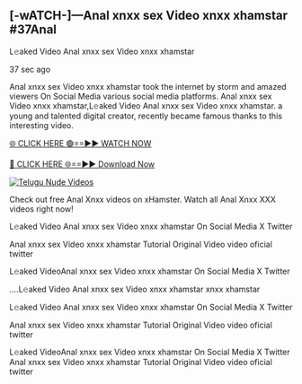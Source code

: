 ## [-wATCH-]—Anal xnxx sex Video xnxx xhamstar #37Anal

L𝚎aked Video Anal xnxx sex Video xnxx xhamstar

37 sec ago 

Anal xnxx sex Video xnxx xhamstar took the internet by storm and amazed viewers On Social Media various social media platforms. Anal xnxx sex Video xnxx xhamstar,L𝚎aked Video Anal xnxx sex Video xnxx xhamstar. a young and talented digital creator, recently became famous thanks to this interesting video.

[🌐 CLICK HERE 🟢==►► WATCH NOW](https://russelviperAnal.blogspot.com/p/valo-video.html)

[🔴 CLICK HERE 🌐==►► Download Now](https://russelviperAnal.blogspot.com/p/valo-video.html)

[![Telugu Nude Videos](https://i.imgur.com/dJHk4Zq.gif)](https://russelviperAnal.blogspot.com/p/valo-video.html)

Check out free Anal Xnxx videos on xHamster. Watch all Anal Xnxx XXX videos right now!

L𝚎aked Video Anal xnxx sex Video xnxx xhamstar On Social Media X Twitter

Anal xnxx sex Video xnxx xhamstar Tutorial Original Video video oficial twitter

L𝚎aked VideoAnal xnxx sex Video xnxx xhamstar On Social Media X Twitter

....L𝚎aked Video Anal xnxx sex Video xnxx xhamstar xnxx xhamstar

L𝚎aked Video Anal xnxx sex Video xnxx xhamstar On Social Media X Twitter

Anal xnxx sex Video xnxx xhamstar Tutorial Original Video video oficial twitter

L𝚎aked VideoAnal xnxx sex Video xnxx xhamstar On Social Media X Twitter
Anal xnxx sex Video xnxx xhamstar Tutorial Original Video video oficial twitter